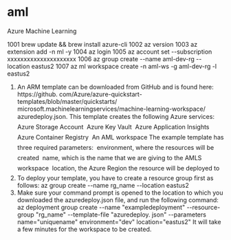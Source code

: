 # aml
Azure Machine Learning

1001  brew update && brew install azure-cli
 1002  az version
 1003  az extension add -n ml -y
 1004  az login
 1005  az account set --subscription xxxxxxxxxxxxxxxxxxxxx
 1006  az group create --name aml-dev-rg --location eastus2
 1007  az ml workspace create -n aml-ws -g aml-dev-rg -l eastus2
 


1. An ARM template can be downloaded from GitHub and is found here: https://github.
com/Azure/azure-quickstart-templates/blob/master/quickstarts/
microsoft.machinelearningservices/machine-learning-workspace/
azuredeploy.json.
This template creates the following Azure services:
 Azure Storage Account
 Azure Key Vault
 Azure Application Insights
 Azure Container Registry
 An AML workspace
The example template has three required parameters:
 environment, where the resources will be created
 name, which is the name that we are giving to the AMLS workspace
 location, the Azure Region the resource will be deployed to
2. To deploy your template, you have to create a resource group first as follows:
az group create --name rg_name --location eastus2
3. Make sure your command prompt is opened to the location to which you downloaded the
azuredeploy.json file, and run the following command:
az deployment group create --name "exampledeployment"
--resource-group "rg_name" --template-file "azuredeploy.
json" --parameters name="uniquename" environment="dev"
location="eastus2"
It will take a few minutes for the workspace to be created.
